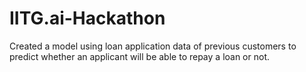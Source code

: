 # IITG.ai-Hackathon
Created a model using loan application data of previous customers to predict whether an applicant will be able to repay a loan or not.
